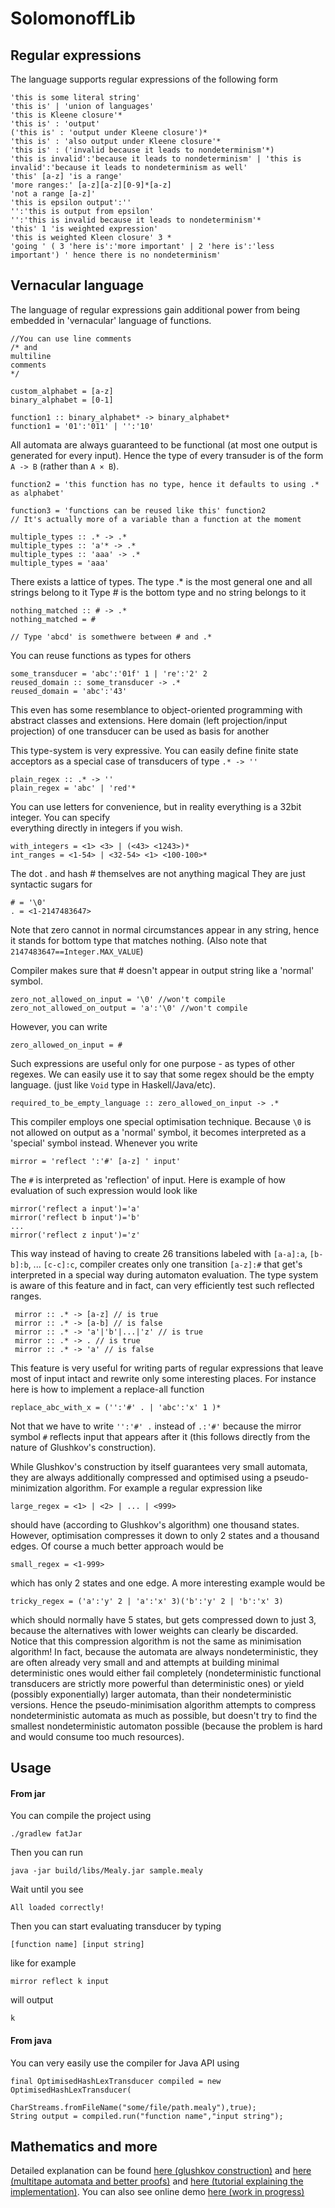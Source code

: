 # SolomonoffLib 

## Regular expressions

The language supports regular expressions of the following form

    'this is some literal string'
    'this is' | 'union of languages'
    'this is Kleene closure'*
    'this is' : 'output'
    ('this is' : 'output under Kleene closure')*
    'this is' : 'also output under Kleene closure'*
    'this is' : ('invalid because it leads to nondeterminism'*)
    'this is invalid':'because it leads to nondeterminism' | 'this is invalid':'because it leads to nondeterminism as well'
    'this' [a-z] 'is a range'
    'more ranges:' [a-z][a-z][0-9]*[a-z]
    'not a range [a-z]'
    'this is epsilon output':''
    '':'this is output from epsilon'
    '':'this is invalid because it leads to nondeterminism'*
    'this' 1 'is weighted expression'
    'this is weighted Kleen closure' 3 *
    'going ' ( 3 'here is':'more important' | 2 'here is':'less important') ' hence there is no nondeterminism'
    
## Vernacular language

The language of regular expressions gain additional power from
being embedded in 'vernacular' language of functions. 



    
    //You can use line comments
    /* and
    multiline
    comments
    */
        
    custom_alphabet = [a-z]
    binary_alphabet = [0-1]
    
    function1 :: binary_alphabet* -> binary_alphabet*
    function1 = '01':'011' | '':'10'
    
All automata are always guaranteed to be functional (at most one output is generated for every input).
Hence the type of every transuder is of the form `A -> B` (rather than `A × B`). 
 
    
    function2 = 'this function has no type, hence it defaults to using .* as alphabet'
    
    function3 = 'functions can be reused like this' function2 
    // It's actually more of a variable than a function at the moment    
    
    multiple_types :: .* -> .*
    multiple_types :: 'a'* -> .*
    multiple_types :: 'aaa' -> .*
    multiple_types = 'aaa'
        
There exists a lattice of types.
The type .* is the most general one and all strings belong to it
Type # is the bottom type and no string belongs to it
    
    nothing_matched :: # -> .*
    nothing_matched = #
    
    // Type 'abcd' is somethwere between # and .*
    
You can reuse functions as types for others

    some_transducer = 'abc':'01f' 1 | 're':'2' 2
    reused_domain :: some_transducer -> .*
    reused_domain = 'abc':'43'
    
This even has some resemblance to object-oriented
 programming with abstract classes and extensions.
 Here domain (left projection/input projection) of
 one transducer can be used as basis for another
    
This type-system is very expressive. You can easily 
 define finite state acceptors as a special
case of transducers of type `.* -> ''`

    plain_regex :: .* -> ''
    plain_regex = 'abc' | 'red'*
    
You can use letters for convenience, but in reality
everything is a 32bit integer. You can specify  
everything directly in integers if you wish.

    with_integers = <1> <3> | (<43> <1243>)*
    int_ranges = <1-54> | <32-54> <1> <100-100>*  
    
The dot . and hash # themselves are not anything magical
They are just syntactic sugars for
  
    # = '\0' 
    . = <1-2147483647>
    
Note that zero cannot in normal circumstances appear in
any string, hence it stands for bottom type that matches
nothing. (Also note that `2147483647==Integer.MAX_VALUE`)
    
Compiler makes sure that # doesn't appear in 
output string like a 'normal' symbol.
     
    zero_not_allowed_on_input = '\0' //won't compile
    zero_not_allowed_on_output = 'a':'\0' //won't compile
    
However, you can write
    
    zero_allowed_on_input = # 
    
Such expressions are useful only for one purpose - as types of other regexes.
We can easily use it to say that some regex should be the empty language.
(just like `Void` type in Haskell/Java/etc).
    
    required_to_be_empty_language :: zero_allowed_on_input -> .*
    
This compiler employs one special optimisation technique.
Because `\0` is not allowed on output as a 'normal' symbol,
it becomes interpreted as a 'special' symbol instead.
Whenever you write

    mirror = 'reflect ':'#' [a-z] ' input' 
    
The `#` is interpreted as 'reflection' of input. Here
is example of how evaluation of such expression would look like

    
    mirror('reflect a input')='a'
    mirror('reflect b input')='b' 
    ...
    mirror('reflect z input')='z' 

This way instead of having to create 26 transitions labeled with
 `[a-a]:a`, `[b-b]:b`, ... `[c-c]:c`, compiler creates only one transition
 `[a-z]:#` that get's interpreted in a special way during automaton
 evaluation. The type system is aware of this feature and in fact,
 can very efficiently test such reflected ranges. 
 
     mirror :: .* -> [a-z] // is true
     mirror :: .* -> [a-b] // is false
     mirror :: .* -> 'a'|'b'|...|'z' // is true
     mirror :: .* -> . // is true
     mirror :: .* -> 'a' // is false
     
This feature is very useful for writing parts of
regular expressions that leave most of input intact and rewrite
only some interesting places. For instance here is how to implement
a replace-all function

    replace_abc_with_x = ('':'#' . | 'abc':'x' 1 )*

Not that we have to write `'':'#' .` instead of `.:'#'` because
the mirror symbol `#` reflects input that appears after it (this follows directly from
the nature of Glushkov's construction).

While Glushkov's construction by itself guarantees very small automata,
they are always additionally compressed and optimised using a pseudo-minimization
algorithm. For example a regular expression like

    large_regex = <1> | <2> | ... | <999>
    
should have (according to Glushkov's algorithm) one thousand states.
However, optimisation compresses it down to only 2 states and
a thousand edges. Of course a much better approach would be

    small_regex = <1-999>
    
which has only 2 states and one edge. A more interesting example would be

    tricky_regex = ('a':'y' 2 | 'a':'x' 3)('b':'y' 2 | 'b':'x' 3)
    
which should normally have 5 states, but gets compressed down to just 3, because
the alternatives with lower weights can clearly be discarded.
Notice that this compression algorithm is not the same as minimisation
algorithm! In fact, because the automata are always nondeterministic,
they are often already very small and and attempts at building minimal deterministic ones
would either fail completely (nondeterministic functional transducers are strictly more
powerful than deterministic ones) or yield (possibly exponentially) larger automata, than 
their nondeterministic versions. Hence the pseudo-minimisation algorithm
attempts to compress nondeterministic automata as much as possible, but doesn't
try to find the smallest nondeterministic automaton possible (because the problem is hard
and would consume too much resources).



## Usage

#### From jar

You can compile the project using

    ./gradlew fatJar

Then you can run
 
    java -jar build/libs/Mealy.jar sample.mealy

Wait until you see

    All loaded correctly!
    
Then you can start evaluating transducer by typing
 
    [function name] [input string]

like for example 
    
    mirror reflect k input

will output

    k 
    
#### From java

You can very easily use the compiler for Java API using

    final OptimisedHashLexTransducer compiled = new OptimisedHashLexTransducer(
                    CharStreams.fromFileName("some/file/path.mealy"),true);
    String output = compiled.run("function name","input string");


## Mathematics and more
    
Detailed explanation can be found [here (glushkov construction)](https://arxiv.org/abs/2008.02239) and [here (multitape automata and better proofs)](https://arxiv.org/abs/2007.12940) and [here (tutorial explaining the implementation)](https://aleksander-mendoza.github.io/mealy_compiler.html). You can also see online demo [here (work in progress)](https://alagris.github.io/web/main.html)